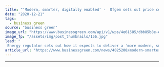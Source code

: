 ```yaml
---
title: "'Modern, smarter, digitally enabled' -  Ofgem sets out price control plan for local networks from 2023"
date: "2020-12-21"
tags: 
  - business green
source: "business green"
image_url: "https://www.businessgreen.com/api/v1/wps/4e61585/dbb85b8e-e2b3-45b8-808a-276785254b1b/11/power-grid-185x114.jpg"
image_fp: "/assets/img/post_thumbnails/156.jpg"
lead: "
 Energy regulator sets out how it expects to deliver a 'more modern, smarter, digitally enabled' grid that can support up to 11 million electric vehicles by 2030 and increased demand for heat pumps ..."
article_url: "https://www.businessgreen.com/news/4025208/modern-smarter-digitally-enabled-ofgem-sets-price-control-plan-local-networks-2023"
---
```


---
